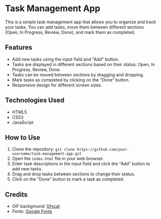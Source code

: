 # Task Management App

This is a simple task management app that allows you to organize and track your tasks. You can add tasks, move them between different sections (Open, In Progress, Review, Done), and mark them as completed.

## Features

- Add new tasks using the input field and "Add" button.
- Tasks are displayed in different sections based on their status: Open, In Progress, Review, Done.
- Tasks can be moved between sections by dragging and dropping.
- Mark tasks as completed by clicking on the "Done" button.
- Responsive design for different screen sizes.

## Technologies Used

- HTML5
- CSS3
- JavaScript

## How to Use

1. Clone the repository: `git clone https://github.com/your-username/task-management-app.git`
2. Open the `index.html` file in your web browser.
3. Enter task descriptions in the input field and click the "Add" button to add new tasks.
4. Drag and drop tasks between sections to change their status.
5. Click on the "Done" button to mark a task as completed.

## Credits

- GIF background: [Gfycat](https://gfycat.com/)
- Fonts: [Google Fonts](https://fonts.google.com/)

